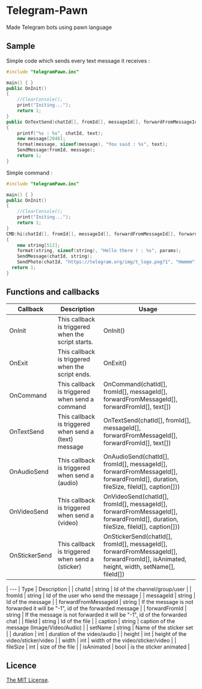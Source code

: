 # Telegram-Pawn
Made Telegram bots using pawn language


## Sample

Simple code which sends every text message it receives :
```cpp
#include "telegramPawn.inc"

main() { }
public OnInit()
{
	//ClearConsole();
	print("Initing...");
	return 1;
}
public OnTextSend(chatId[], fromId[], messageId[], forwardFromMessageId[], forwardFromId[], text[])
{
	printf("%s : %s", chatId, text);
	new message[2048];
	format(message, sizeof(message), "You said : %s", text);
	SendMessage(fromId, message);
	return 1;
}
```

Simple command :
```cpp
#include "telegramPawn.inc"

main() { }
public OnInit()
{
	//ClearConsole();
	print("Initing...");
	return 1;
}
CMD:hi(chatId[], fromId[], messageId[], forwardFromMessageId[], forwardFromId[], params[])
{
	new string[512];
	format(string, sizeof(string), "Hello there ! : %s", params);
	SendMessage(chatId, string);
	SendPhoto(chatId, "https://telegram.org/img/t_logo.png?1", "Hmmmm");
  return 1;
}
```


## Functions and callbacks
| Callback | Description | Usage |
| --- | --- | --- |
| OnInit | This callback is triggered when the script starts.  | OnInit() |
| OnExit | This callback is triggered when the script ends.  | OnExit() |
| OnCommand | This callback is triggered when send a command  | OnCommand(chatId[], fromId[], messageId[], forwardFromMessageId[], forwardFromId[], text[]) |
| OnTextSend | This callback is triggered when send a (text) message  | OnTextSend(chatId[], fromId[], messageId[], forwardFromMessageId[], forwardFromId[], text[]) |
| OnAudioSend | This callback is triggered when send a (audio)  | OnAudioSend(chatId[], fromId[], messageId[], forwardFromMessageId[], forwardFromId[], duration, fileSize, fileId[], caption[])) |
| OnVideoSend | This callback is triggered when send a (video)  | OnVideoSend(chatId[], fromId[], messageId[], forwardFromMessageId[], forwardFromId[], duration, fileSize, fileId[], caption[])) |
| OnStickerSend | This callback is triggered when send a (sticker)  | OnStickerSend(chatId[], fromId[], messageId[], forwardFromMessageId[], forwardFromId[], isAnimated, height, width, setName[], fileId[]) |

| --- | Type | Description | 
| chatId | string  | Id of the channel/group/user |
| fromId | string  | Id of the user who send the message  |
| messageId | string  | Id of the message  |
| forwardFromMessageId | string  | If the message is not forwarded it will be "-1", id of the forwarded message  |
| forwardFromId | string  | If the message is not forwarded it will be "-1", id of the forwarded chat  |
| fileId | string  | Id of the file  |
| caption | string  | caption of the message (Image/Video/Audio)  |
| setName | string  | Name of the sticker set  |
| duration | int  | duration of the video/audio  |
| height | int  | height of the video/sticker/video  |
| width | int  | width of the video/sticker/video  |
| fileSize | int  | size of the file  |
| isAnimated | bool  | is the sticker animated  |

## Licence
[The MIT License](https://github.com/NimaBastani/Telegram-Pawn/blob/main/LICENSE).

